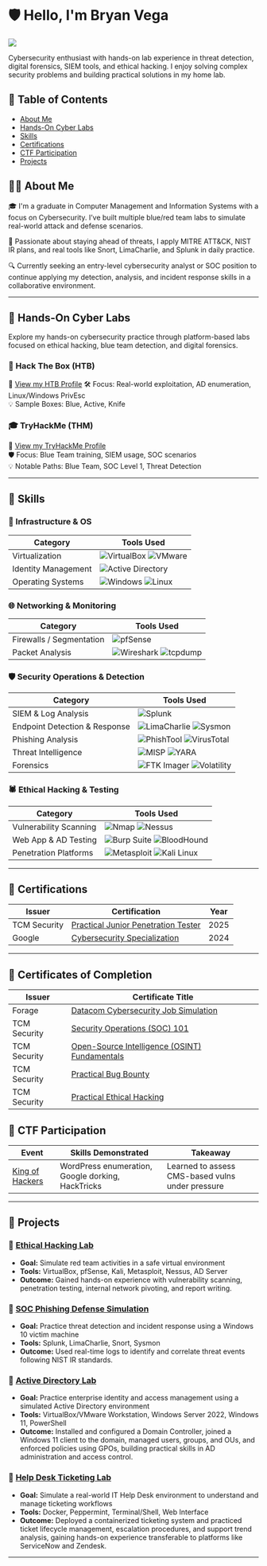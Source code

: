 # 🛡️ Hello, I'm Bryan Vega
<a href="https://www.linkedin.com/in/bryan-vega-714246261/"><img src="https://img.shields.io/badge/-LinkedIn-0072b1?&style=for-the-badge&logo=linkedin&logoColor=white" /></a>

Cybersecurity enthusiast with hands-on lab experience in threat detection, digital forensics, SIEM tools, and ethical hacking. I enjoy solving complex security problems and building practical solutions in my home lab.

## 📑 Table of Contents
- [About Me](#-about-me)
- [Hands-On Cyber Labs](#-hands-on-cyber-labs)
- [Skills](#-skills)
- [Certifications](#-certifications)
- [CTF Participation](#-capture-the-flag-ctf-participation)
- [Projects](#-projects)


## 👨‍💻 About Me

🎓 I'm a graduate in Computer Management and Information Systems with a focus on Cybersecurity. I’ve built multiple blue/red team labs to simulate real-world attack and defense scenarios.

🧠 Passionate about staying ahead of threats, I apply MITRE ATT&CK, NIST IR plans, and real tools like Snort, LimaCharlie, and Splunk in daily practice.

🔍 Currently seeking an entry-level cybersecurity analyst or SOC position to continue applying my detection, analysis, and incident response skills in a collaborative environment.

---

## 🧠 Hands-On Cyber Labs 

Explore my hands-on cybersecurity practice through platform-based labs focused on ethical hacking, blue team detection, and digital forensics.

### 🧪 Hack The Box (HTB)
🔗 [View my HTB Profile](https://app.hackthebox.com/profile/1659989) 
🛠️ Focus: Real-world exploitation, AD enumeration, Linux/Windows PrivEsc  
💡 Sample Boxes: Blue, Active, Knife

### 🎓 TryHackMe (THM)
🔗 [View my TryHackMe Profile](https://tryhackme.com/p/A9u3ybaCyb3r)  
🛡️ Focus: Blue Team training, SIEM usage, SOC scenarios  
💡 Notable Paths: Blue Team, SOC Level 1, Threat Detection

---

## 🧰 Skills

### 🔧 Infrastructure & OS

| Category                | Tools Used |
|------------------------|------------|
| Virtualization         | ![VirtualBox](https://img.shields.io/badge/VirtualBox-4c4d51?style=flat&logo=virtualbox&logoColor=white) ![VMware](https://img.shields.io/badge/VMware-61b0e4?style=flat&logo=vmware&logoColor=white) |
| Identity Management    | ![Active Directory](https://img.shields.io/badge/Active_Directory-0078D6?style=flat&logo=microsoft&logoColor=white) |
| Operating Systems      | ![Windows](https://img.shields.io/badge/Windows-0078D6?style=flat&logo=windows&logoColor=white) ![Linux](https://img.shields.io/badge/Linux-FCC624?style=flat&logo=linux&logoColor=black) |

### 🌐 Networking & Monitoring

| Category                    | Tools Used |
|----------------------------|------------|
| Firewalls / Segmentation   | ![pfSense](https://img.shields.io/badge/pfSense-7D9B6D?style=flat&logo=pfsense&logoColor=white) |
| Packet Analysis            | ![Wireshark](https://img.shields.io/badge/Wireshark-3A99FF?style=flat&logo=wireshark&logoColor=white) ![tcpdump](https://img.shields.io/badge/tcpdump-4D4D4D?style=flat&logo=gnu&logoColor=white) |

### 🛡️ Security Operations & Detection

| Category                      | Tools Used |
|------------------------------|------------|
| SIEM & Log Analysis          | ![Splunk](https://img.shields.io/badge/Splunk-0072C6?style=flat&logo=splunk&logoColor=white) |
| Endpoint Detection & Response| ![LimaCharlie](https://img.shields.io/badge/LimaCharlie-00C853?style=flat&logo=linux&logoColor=white) ![Sysmon](https://img.shields.io/badge/Sysmon-1D7BF4?style=flat&logo=microsoft&logoColor=white) |
| Phishing Analysis            | ![PhishTool](https://img.shields.io/badge/PhishTool-FF5733?style=flat&logo=googlechrome&logoColor=white) ![VirusTotal](https://img.shields.io/badge/VirusTotal-FF1744?style=flat&logo=virustotal&logoColor=white) |
| Threat Intelligence          | ![MISP](https://img.shields.io/badge/MISP-FF5722?style=flat&logo=cloudflare&logoColor=white) ![YARA](https://img.shields.io/badge/YARA-FF9800?style=flat&logo=gnu&logoColor=white) |
| Forensics                    | ![FTK Imager](https://img.shields.io/badge/FTK_Imager-0077C2?style=flat) ![Volatility](https://img.shields.io/badge/Volatility-FF9800?style=flat&logo=python&logoColor=white) |

### 🕷️ Ethical Hacking & Testing

| Category                          | Tools Used |
|----------------------------------|------------|
| Vulnerability Scanning           | ![Nmap](https://img.shields.io/badge/Nmap-00BFFF?style=flat&logo=nmap&logoColor=white) ![Nessus](https://img.shields.io/badge/Nessus-6D4F7D?style=flat&logo=tenable&logoColor=white) |
| Web App & AD Testing             | ![Burp Suite](https://img.shields.io/badge/Burp_Suite-FF6600?style=flat&logo=burp-suite&logoColor=white) ![BloodHound](https://img.shields.io/badge/BloodHound-FF0000?style=flat&logo=gitkraken&logoColor=white) |
| Penetration Platforms            | ![Metasploit](https://img.shields.io/badge/Metasploit-000000?style=flat&logo=metasploit&logoColor=white) ![Kali Linux](https://img.shields.io/badge/Kali-557C94?style=flat&logo=kali-linux&logoColor=white) |

---

## 📜 Certifications

| Issuer           | Certification | Year |
|------------------|----------------|------|
| TCM Security     | [Practical Junior Penetration Tester](https://certified.tcm-sec.com/ee7f1ca3-20b5-4c2a-8c9a-06b1c53666bc#acc.tA0B1v3Z) | 2025 |
| Google           | [Cybersecurity Specialization](https://coursera.org/share/447a22b20fce6fb41db005a0819e3137) | 2024 |

---

## 📄 Certificates of Completion

| Issuer      | Certificate Title                                                                                             |
|----------------|---------------------------------------------------------------------------------------------------------------|
| Forage         | [Datacom Cybersecurity Job Simulation](https://github.com/A9u3ybaCyb3r/Certifications/blob/main/Datacom_completion_certificate.pdf) |
| TCM Security   | [Security Operations (SOC) 101](https://github.com/A9u3ybaCyb3r/Certifications/blob/main/certificate-of-completion-for-security-operations-soc-101.pdf) |
| TCM Security   | [Open-Source Intelligence (OSINT) Fundamentals](https://github.com/A9u3ybaCyb3r/Certifications/blob/main/certificate-of-completion-for-open-source-intelligence-osint-fundamentals.pdf) |
| TCM Security   | [Practical Bug Bounty](https://github.com/A9u3ybaCyb3r/Certifications/blob/main/certificate-of-completion-for-practical-bug-bounty.pdf) |
| TCM Security   | [Practical Ethical Hacking](https://github.com/A9u3ybaCyb3r/Certifications/blob/main/certificate-of-completion-for-practical-ethical-hacking-the-complete-course.pdf) |


## 🧪 CTF Participation

| Event | Skills Demonstrated | Takeaway |
|-------|---------------------|----------|
| [King of Hackers](https://github.com/A9u3ybaCyb3r/A9u3ybaCyb3r/blob/main/King%20of%20Hackers%20CTF.pdf) | WordPress enumeration, Google dorking, HackTricks | Learned to assess CMS-based vulns under pressure |

---

## 🧱 Projects

### 🔹 [Ethical Hacking Lab](https://github.com/A9u3ybaCyb3r/Ethical-Hacking-Lab)
- **Goal:** Simulate red team activities in a safe virtual environment
- **Tools:** VirtualBox, pfSense, Kali, Metasploit, Nessus, AD Server
- **Outcome:** Gained hands-on experience with vulnerability scanning, penetration testing, internal network pivoting, and report writing.

### 🔹 [SOC Phishing Defense Simulation](https://github.com/A9u3ybaCyb3r/SOC-Phishing-Defense-Simulation)
- **Goal:** Practice threat detection and incident response using a Windows 10 victim machine
- **Tools:** Splunk, LimaCharlie, Snort, Sysmon
- **Outcome:** Used real-time logs to identify and correlate threat events following NIST IR standards.

### 🔹 [Active Directory Lab](https://github.com/A9u3ybaCyb3r/Active-Directory-Lab)
- **Goal:** Practice enterprise identity and access management using a simulated Active Directory environment
- **Tools:** VirtualBox/VMware Workstation, Windows Server 2022, Windows 11, PowerShell
- **Outcome:** Installed and configured a Domain Controller, joined a Windows 11 client to the domain, managed users, groups, and OUs, and enforced policies using GPOs, building practical skills in AD administration and access control.

### 🔹 [Help Desk Ticketing Lab](https://github.com/A9u3ybaCyb3r/Help-Desk-Ticketing-Lab)
- **Goal:** Simulate a real-world IT Help Desk environment to understand and manage ticketing workflows
- **Tools:** Docker, Peppermint, Terminal/Shell, Web Interface
- **Outcome:** Deployed a containerized ticketing system and practiced ticket lifecycle management, escalation procedures, and support trend analysis, gaining hands-on experience transferable to platforms like ServiceNow and Zendesk.

---

